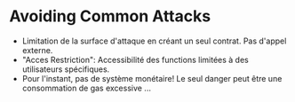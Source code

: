 # Avoiding Common Attacks

- Limitation de la surface d'attaque en créant un seul contrat. Pas d'appel externe.
- "Acces Restriction": Accessibilité des functions limitées à des utilisateurs spécifiques.
- Pour l'instant, pas de système monétaire! Le seul danger peut être une consommation de gas excessive ...
